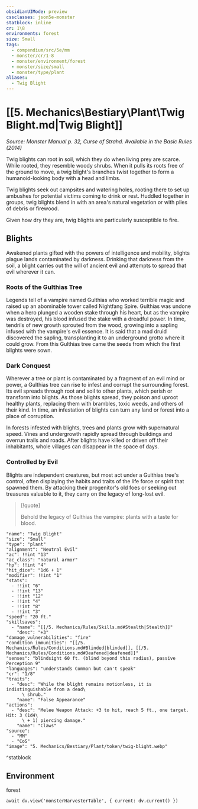 ```yaml
---
obsidianUIMode: preview
cssclasses: json5e-monster
statblock: inline
cr: 1\8
environments: forest
size: Small
tags:
  - compendium/src/5e/mm
  - monster/cr/1-8
  - monster/environment/forest
  - monster/size/small
  - monster/type/plant
aliases:
  - Twig Blight
---
```

# [[5. Mechanics\Bestiary\Plant\Twig Blight.md|Twig Blight]]
*Source: Monster Manual p. 32, Curse of Strahd. Available in the Basic Rules (2014)*

Twig blights can root in soil, which they do when living prey are scarce. While rooted, they resemble woody shrubs. When it pulls its roots free of the ground to move, a twig blight's branches twist together to form a humanoid-looking body with a head and limbs.

Twig blights seek out campsites and watering holes, rooting there to set up ambushes for potential victims coming to drink or rest. Huddled together in groups, twig blights blend in with an area's natural vegetation or with piles of debris or firewood.

Given how dry they are, twig blights are particularly susceptible to fire.

## Blights

Awakened plants gifted with the powers of intelligence and mobility, blights plague lands contaminated by darkness. Drinking that darkness from the soil, a blight carries out the will of ancient evil and attempts to spread that evil wherever it can.

### Roots of the Gulthias Tree

Legends tell of a vampire named Gulthias who worked terrible magic and raised up an abominable tower called Nightfang Spire. Gulthias was undone when a hero plunged a wooden stake through his heart, but as the vampire was destroyed, his blood infused the stake with a dreadful power. In time, tendrils of new growth sprouted from the wood, growing into a sapling infused with the vampire's evil essence. It is said that a mad druid discovered the sapling, transplanting it to an underground grotto where it could grow. From this Gulthias tree came the seeds from which the first blights were sown.

### Dark Conquest

Wherever a tree or plant is contaminated by a fragment of an evil mind or power, a Gulthias tree can rise to infest and corrupt the surrounding forest. Its evil spreads through root and soil to other plants, which perish or transform into blights. As those blights spread, they poison and uproot healthy plants, replacing them with brambles, toxic weeds, and others of their kind. In time, an infestation of blights can turn any land or forest into a place of corruption.

In forests infested with blights, trees and plants grow with supernatural speed. Vines and undergrowth rapidly spread through buildings and overrun trails and roads. After blights have killed or driven off their inhabitants, whole villages can disappear in the space of days.

### Controlled by Evil

Blights are independent creatures, but most act under a Gulthias tree's control, often displaying the habits and traits of the life force or spirit that spawned them. By attacking their progenitor's old foes or seeking out treasures valuable to it, they carry on the legacy of long-lost evil.

> [!quote]  
> 
> Behold the legacy of Gulthias the vampire: plants with a taste for blood.


```statblock
"name": "Twig Blight"
"size": "Small"
"type": "plant"
"alignment": "Neutral Evil"
"ac": !!int "13"
"ac_class": "natural armor"
"hp": !!int "4"
"hit_dice": "1d6 + 1"
"modifier": !!int "1"
"stats":
  - !!int "6"
  - !!int "13"
  - !!int "12"
  - !!int "4"
  - !!int "8"
  - !!int "3"
"speed": "20 ft."
"skillsaves":
  - "name": "[[/5. Mechanics/Rules/Skills.md#Stealth|Stealth]]"
    "desc": "+3"
"damage_vulnerabilities": "fire"
"condition_immunities": "[[/5. Mechanics/Rules/Conditions.md#Blinded|blinded]], [[/5. Mechanics/Rules/Conditions.md#Deafened|deafened]]"
"senses": "blindsight 60 ft. (blind beyond this radius), passive Perception 9"
"languages": "understands Common but can't speak"
"cr": "1/8"
"traits":
  - "desc": "While the blight remains motionless, it is indistinguishable from a dead\
      \ shrub."
    "name": "False Appearance"
"actions":
  - "desc": "Melee Weapon Attack: +3 to hit, reach 5 ft., one target. Hit: 3 (1d4\
      \ + 1) piercing damage."
    "name": "Claws"
"source":
  - "MM"
  - "CoS"
"image": "5. Mechanics/Bestiary/Plant/token/twig-blight.webp"
```
^statblock

## Environment

forest

```dataviewjs
await dv.view('monsterHarvesterTable', { current: dv.current() })
```
